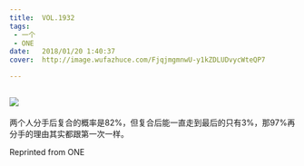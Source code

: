 ```yaml
---
title:	VOL.1932
tags:
 - 一个
 - ONE
date:	2018/01/20 1:40:37
cover:	http://image.wufazhuce.com/FjqjmgmnwU-y1kZDLUDvycWteQP7

---
```

![](http://image.wufazhuce.com/FjqjmgmnwU-y1kZDLUDvycWteQP7)
---

两个人分手后复合的概率是82%，但复合后能一直走到最后的只有3%，那97%再分手的理由其实都跟第一次一样。
 
Reprinted from ONE
